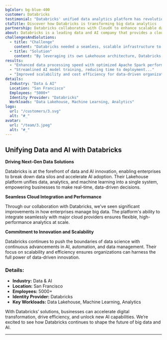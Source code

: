 ```yaml
---
bgColor: bg-blue-400
customer: Databricks
testimonial: "Databricks' unified data analytics platform has revolutionized how we process and analyze big data, enabling faster insights and more efficient decision-making."
ctaTitle: Discover how Databricks is transforming big data analytics
partnership: Databricks collaborates with CloudX to enhance scalable data solutions.
about: Databricks is a leading data and AI company that provides a cloud-based analytics platform. Their solutions help organizations unify data, analytics, and AI to drive business innovation.
challengesAndSolutions:
  - title: "Challenge"
    content: "Databricks needed a seamless, scalable infrastructure to support growing data volumes and accelerate machine learning workloads."
  - title: "Solution"
    content: "By leveraging its own Lakehouse architecture, Databricks provided a unified platform that simplifies data management, enhances analytics, and optimizes machine learning pipelines."
results:
  - "Enhanced data processing speed with optimized Apache Spark performance..."
  - "Streamlined AI model training, reducing time to deployment..."
  - "Improved scalability and cost efficiency for data-driven organizations..."
details:
  Industry: "Data & AI"
  Location: "San Francisco"
  Employees: "5000+"
  Identity Provider: "Databricks"
  Workloads: "Data Lakehouse, Machine Learning, Analytics"
logo:
  url: "/customers/3.svg"
  alt: "#_"
avatar:
  url: "/team/3.jpeg"
  alt: "#_"
---
```


## Unifying Data and AI with Databricks

**Driving Next-Gen Data Solutions**  

Databricks is at the forefront of data and AI innovation, enabling enterprises to break down data silos and accelerate AI adoption. Their Lakehouse platform unifies data, analytics, and machine learning into a single system, empowering businesses to make real-time, data-driven decisions.  

**Seamless Cloud Integration and Performance**  

Through our collaboration with Databricks, we’ve seen significant improvements in how enterprises manage big data. The platform's ability to integrate seamlessly with major cloud providers ensures flexible, high-performance analytics at scale.  

**Commitment to Innovation and Scalability**  

Databricks continues to push the boundaries of data science with continuous advancements in AI, automation, and data management. Their focus on scalability and efficiency ensures organizations can harness the full power of data-driven innovation.  

### **Details:**
- **Industry:** Data & AI  
- **Location:** San Francisco  
- **Employees:** 5000+  
- **Identity Provider:** Databricks  
- **Key Workloads:** Data Lakehouse, Machine Learning, Analytics  

With Databricks’ solutions, businesses can accelerate digital transformation, drive efficiency, and unlock new AI capabilities. We’re excited to see how Databricks continues to shape the future of big data and AI.  

---
